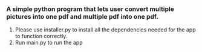 <h3>A simple python program that lets user convert multiple pictures into one pdf and multiple pdf into one pdf.</h3>

1. Please use installer.py to install all the dependencies needed for the app to function correctly.
2. Run main.py to run the app
